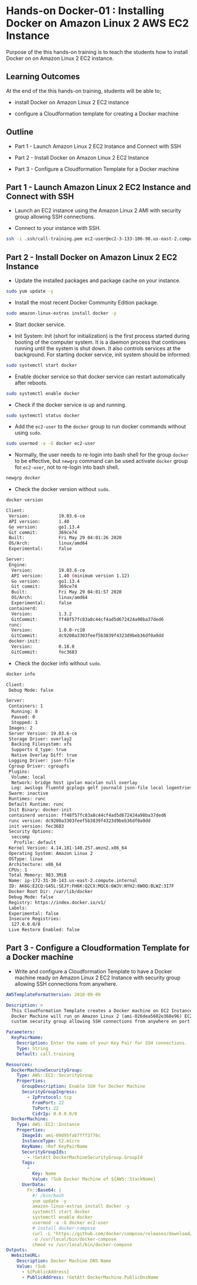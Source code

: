# Hands-on Docker-01 : Installing Docker on Amazon Linux 2 AWS EC2 Instance

Purpose of the this hands-on training is to teach the students how to install Docker on on Amazon Linux 2 EC2 instance.

## Learning Outcomes

At the end of the this hands-on training, students will be able to;

- install Docker on Amazon Linux 2 EC2 instance

- configure a Cloudformation template for creating a Docker machine

## Outline

- Part 1 - Launch Amazon Linux 2 EC2 Instance and Connect with SSH

- Part 2 - Install Docker on Amazon Linux 2 EC2 Instance

- Part 3 - Configure a Cloudformation Template for a Docker machine

## Part 1 - Launch Amazon Linux 2 EC2 Instance and Connect with SSH

- Launch an EC2 instance using the Amazon Linux 2 AMI with security group allowing SSH connections.

- Connect to your instance with SSH.

```bash
ssh -i .ssh/call-training.pem ec2-user@ec2-3-133-106-98.us-east-2.compute.amazonaws.com
```

## Part 2 - Install Docker on Amazon Linux 2 EC2 Instance

- Update the installed packages and package cache on your instance.

```bash
sudo yum update -y
```

- Install the most recent Docker Community Edition package.

```bash
sudo amazon-linux-extras install docker -y
```

- Start docker service.

- Init System: Init (short for initialization) is the first process started during booting of the computer system. It is a daemon process that continues running until the system is shut down. It also controls services at the background. For starting docker service, init system should be informed.

```bash
sudo systemctl start docker
```

- Enable docker service so that docker service can restart automatically after reboots.

```bash
sudo systemctl enable docker
```

- Check if the docker service is up and running.

```bash
sudo systemctl status docker
```

- Add the `ec2-user` to the `docker` group to run docker commands without using `sudo`.

```bash
sudo usermod -a -G docker ec2-user
```

- Normally, the user needs to re-login into bash shell for the group `docker` to be effective, but `newgrp` command can be used activate `docker` group for `ec2-user`, not to re-login into bash shell.

```bash
newgrp docker
```

- Check the docker version without `sudo`.

```bash
docker version

Client:
 Version:           19.03.6-ce
 API version:       1.40
 Go version:        go1.13.4
 Git commit:        369ce74
 Built:             Fri May 29 04:01:26 2020
 OS/Arch:           linux/amd64
 Experimental:      false

Server:
 Engine:
  Version:          19.03.6-ce
  API version:      1.40 (minimum version 1.12)
  Go version:       go1.13.4
  Git commit:       369ce74
  Built:            Fri May 29 04:01:57 2020
  OS/Arch:          linux/amd64
  Experimental:     false
 containerd:
  Version:          1.3.2
  GitCommit:        ff48f57fc83a8c44cf4ad5d672424a98ba37ded6
 runc:
  Version:          1.0.0-rc10
  GitCommit:        dc9208a3303feef5b3839f4323d9beb36df0a9dd
 docker-init:
  Version:          0.18.0
  GitCommit:        fec3683
```

- Check the docker info without `sudo`.

```bash
docker info

Client:
 Debug Mode: false

Server:
 Containers: 1
  Running: 0
  Paused: 0
  Stopped: 1
 Images: 2
 Server Version: 19.03.6-ce
 Storage Driver: overlay2
  Backing Filesystem: xfs
  Supports d_type: true
  Native Overlay Diff: true
 Logging Driver: json-file
 Cgroup Driver: cgroupfs
 Plugins:
  Volume: local
  Network: bridge host ipvlan macvlan null overlay
  Log: awslogs fluentd gcplogs gelf journald json-file local logentries splunk syslog
 Swarm: inactive
 Runtimes: runc
 Default Runtime: runc
 Init Binary: docker-init
 containerd version: ff48f57fc83a8c44cf4ad5d672424a98ba37ded6
 runc version: dc9208a3303feef5b3839f4323d9beb36df0a9dd
 init version: fec3683
 Security Options:
  seccomp
   Profile: default
 Kernel Version: 4.14.181-140.257.amzn2.x86_64
 Operating System: Amazon Linux 2
 OSType: linux
 Architecture: x86_64
 CPUs: 1
 Total Memory: 983.3MiB
 Name: ip-172-31-30-143.us-east-2.compute.internal
 ID: AK6G:E2CQ:G45L:SEJY:FH6K:Q2CX:MQC6:6WJV:NYH2:6WOQ:BLWZ:3I7F
 Docker Root Dir: /var/lib/docker
 Debug Mode: false
 Registry: https://index.docker.io/v1/
 Labels:
 Experimental: false
 Insecure Registries:
  127.0.0.0/8
 Live Restore Enabled: false
```

## Part 3 - Configure a Cloudformation Template for a Docker machine

- Write and configure a Cloudformation Template to have a Docker machine ready on Amazon Linux 2 EC2 Instance with security group allowing SSH connections from anywhere.

```yaml
AWSTemplateFormatVersion: 2010-09-09

Description: >
  This Cloudformation Template creates a Docker machine on EC2 Instance.
  Docker Machine will run on Amazon Linux 2 (ami-026dea5602e368e96) EC2 Instance with
  custom security group allowing SSH connections from anywhere on port 22.

Parameters:
  KeyPairName:
    Description: Enter the name of your Key Pair for SSH connections.
    Type: String
    Default: call.training

Resources:
  DockerMachineSecurityGroup:
    Type: AWS::EC2::SecurityGroup
    Properties:
      GroupDescription: Enable SSH for Docker Machine
      SecurityGroupIngress:
        - IpProtocol: tcp
          FromPort: 22
          ToPort: 22
          CidrIp: 0.0.0.0/0
  DockerMachine:
    Type: AWS::EC2::Instance
    Properties:
      ImageId: ami-09d95fab7fff3776c
      InstanceType: t2.micro
      KeyName: !Ref KeyPairName
      SecurityGroupIds:
        - !GetAtt DockerMachineSecurityGroup.GroupId
      Tags:
        -
          Key: Name
          Value: !Sub Docker Machine of ${AWS::StackName}
      UserData:
        Fn::Base64: |
          #! /bin/bash
          yum update -y
          amazon-linux-extras install docker -y
          systemctl start docker
          systemctl enable docker
          usermod -a -G docker ec2-user
          # install docker-compose
          curl -L "https://github.com/docker/compose/releases/download/1.27.4/docker-compose-$(uname -s)-$(uname -m)" \
          -o /usr/local/bin/docker-compose
          chmod +x /usr/local/bin/docker-compose
Outputs:
  WebsiteURL:
    Description: Docker Machine DNS Name
    Value: !Sub
      - ${PublicAddress}
      - PublicAddress: !GetAtt DockerMachine.PublicDnsName
```
